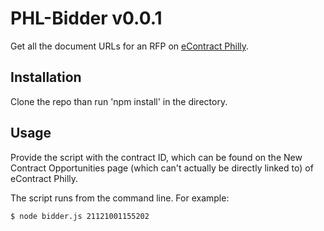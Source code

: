 # PHL-Bidder v0.0.1

Get all the document URLs for an RFP on [eContract Philly](https://secure.phila.gov/eContract/). 

## Installation

Clone the repo than run 'npm install' in the directory.

## Usage

Provide the script with the contract ID, which can be found on the New Contract Opportunities page (which can't actually be directly linked to) of eContract Philly. 

The script runs from the command line. For example: 

    $ node bidder.js 21121001155202